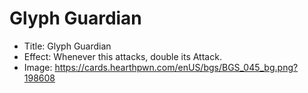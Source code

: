 # Glyph Guardian
- Title:  Glyph Guardian
- Effect:  Whenever this attacks, double its Attack.
- Image:  https://cards.hearthpwn.com/enUS/bgs/BGS_045_bg.png?198608
